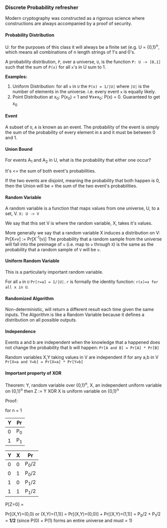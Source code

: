 ### Discrete Probability refresher

Modern cryptography was constructed as a rigorous science where constructions
are always accompanied by a proof of security.

#### Probability Distribution

U: for the purposes of this class it will always be a finite set (e.g. U =
{0,1}<sup>n</sup>, which means all combinations of n length strings of 1's and
0's.

A probability distribution, `P`, over a universe, `U`, is the function `P: U -> [0,1]` such that the sum of `P(x)` for all `x`'s in U sum to 1.

__Examples:__
1. Uniform Distribution: for all `x` in `U` the `P(x) = 1/|U|` where `|U|` is
   the number of elements in the universe. i.e. every event `x` is equally likely.
2. Point Distribution at x<sub>0</sub>: P(x<sub>0</sub>) = 1 and
   ∀x≠x<sub>0</sub>: P(x) = 0. Guaranteed to get x<sub>0</sub>

#### Event

A subset of `U`, `A` is known as an event. The probability of the event is
simply the sum of the probability of every element in `A` and it must be between
0 and 1.

#### Union Bound

For events A<sub>1</sub> and A<sub>2</sub> in U, what is the probability that
either one occur?

It's <= the sum of both event's probabilities.

If the two events are disjoint, meaning the probability that both happen is 0,
then the Union will be = the sum of the two event's probabilities.

#### Random Variable

A random variable is a function that maps values from one universe, U, to
a set, V. `X: U -> V`

We say that this set V is where the random variable, X, takes it's values.

More generally we say that a random variable X induces a distribution on V:
Pr[X=v] := Pr[X<sup>-1</sup>(v)] 
The probability that a random sample from the universe will fall into the
preimage of `v` (i.e. map to `v` through `X`) is the same as the probability that a
random sample of `V` will be `v`.

#### Uniform Random Variable

This is a particularly important random variable.

For all `a` in `U` `Pr[r=a] = 1/|U|`.
`r` is formally the identity function: `r(x)=x for all x in U`.

#### Randomized Algorithm

Non-deterministic, will return a different result each time given the same
inputs. The Algorithm is like a Random Variable because it defines a
distribution on all possible outputs.

#### Independence

Events a and b are independent when the knowledge that a happened does not
change the probability that b will happen: `Pr[A and B] = Pr[A] * Pr[B]`

Random variables X,Y taking values in V are independent if for any a,b in V
`Pr[X=a and Y=b] = Pr[X=a] * Pr[Y=b]`

#### Important property of XOR

Theorem: Y, random variable over {0,1}<sup>n</sup>, X, an independent uniform
variable on {0,1}<sup>n</sup> then Z := Y XOR X is uniform variable on
{0,1}<sup>n</sup>

Proof:

for n = 1

| Y|Pr|
| -|--|
| 0|P<sub>0</sub>|
| 1|P<sub>1</sub>|


| Y|X|Pr|
| -|-|--|
| 0|0|P<sub>0</sub>/2|
| 0|1|P<sub>0</sub>/2|
| 1|0|P<sub>1</sub>/2|
| 1|1|P<sub>1</sub>/2|

P[Z=0] =

Pr[(X,Y)=(0,0) or (X,Y)=(1,1)] =
Pr[(X,Y)=(0,0)] + Pr[(X,Y)=(1,1)] = P<sub>0</sub>/2 + P<sub>1</sub>/2 = **1/2**
(since P(0) + P(1) forms an entire universe and must = 1)

